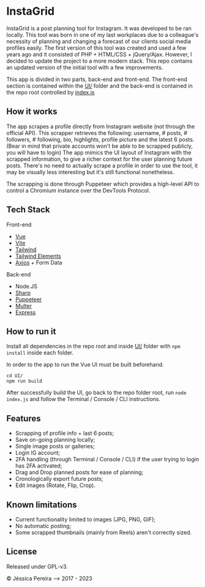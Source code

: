  

# InstaGrid
InstaGrid is a post planning tool for Instagram. It was developed to be ran locally. This tool was born in one of my last workplaces due to a colleague's necessity of planning and changing a forecast of our clients social media profiles easily. The first version of this tool was created and used a few years ago and it consisted of PHP + HTML/CSS + jQuery/Ajax. However, I decided to update the project to a more modern stack. This repo contains an updated version of the initial tool with a few improvements.

This app is divided in two parts, back-end and front-end. The front-end section is contained within the [UI/](UI/) folder and the back-end is contained in the repo root controlled by [index.js](index.js)


## How it works

The app scrapes a profile directly from Instagram website (not through the official API). This scrapper retrieves the following: username, # posts, # followers, # following, bio, highlights, profile picture and the latest 6 posts. (Bear in mind that private accounts won't be able to be scrapped publicly, you will have to login)
The app mimics the UI layout of Instagram with the scrapped information, to give a richer context for the user planning future posts. There's no need to actually scrape a profile in order to use the tool, it may be visually less interesting but it's still functional nonetheless.

The scrapping is done through Puppeteer which provides a high-level API to control a Chromium instance over the DevTools Protocol. 

## Tech Stack

Front-end

- [Vue](https://vuejs.org/)
- [Vite](https://vitejs.dev/)
- [Tailwind](https://tailwindcss.com/)
- [Tailwind Elements](https://tailwind-elements.com/)
- [Axios](https://axios-http.com/) + Form Data

Back-end

- Node.JS
- [Sharp](https://sharp.pixelplumbing.com/)
- [Puppeteer](https://pptr.dev/)
- [Multer](https://github.com/expressjs/multer)
- [Express](https://github.com/expressjs/express)


## How to run it

Install all dependencies in the repo root and inside [UI/](UI/) folder with ```npm install``` inside each folder.

In order to the app to run the Vue UI must be built beforehand.

```
cd UI/
npm run build
```

After successfully build the UI, go back to the repo folder root, run ```node index.js``` and follow the Terminal / Console / CLI instructions.


## Features

- Scrapping of profile info + last 6 posts;
- Save on-going planning locally;
- Single image posts or galleries;
- Login IG account;
- 2FA handling (through Terminal / Console / CLI) if the user trying to login has 2FA activated;
- Drag and Drop planned posts for ease of planning;
- Cronologically export future posts;
- Edit images (Rotate, Flip, Crop).


## Known limitations

- Current functionality limited to images (JPG, PNG, GIF);
- No automatic posting;
- Some scrapped thumbnails (mainly from Reels) aren't correctly sized.


## License
Released under GPL-v3.

© Jéssica Pereira —> 2017 - 2023
